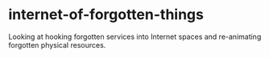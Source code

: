 # internet-of-forgotten-things
Looking at hooking forgotten services into Internet spaces and re-animating forgotten physical resources.
